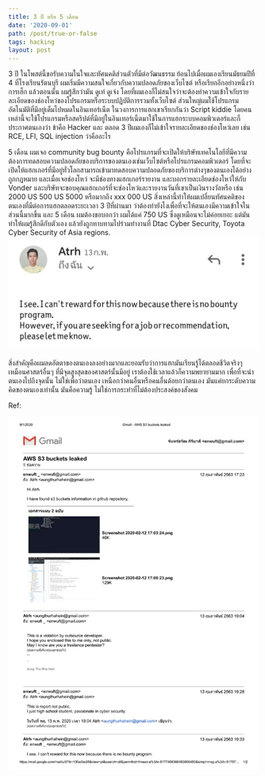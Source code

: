 ```yaml
---
title: 3 ปี หรือ 5 เดือน
date: '2020-09-01'
path: /post/true-or-false
tags: hacking
layout: post
---
```


3 ปี ในโพสต์นี้ขอรับความในใจและทัศนคติส่วนตัวที่มีต่อวัฒนธรรม ย้อนไปเมื่อผมเองเรียนมัธยมปีที่ 4 ที่โรงเรียนรัตนบุรี ผมเริ่มมีความสนใจเกี่ยวกับความปลอดภัยของเว็บไซต์ หรือเรียกอีกอย่างหนึ่งว่าการเฮ็ก แล้วตอนนั้น ผมรู้สึกว่ามัน ดูเท่ ดูเจ๋ง โดยที่ผมเองก็ไม่สนใจว่าจะต้องทำความเข้าใจกับรายละเอียดของช่องโหว่ของโปรแกรมหรือระบบปฏิบัติการรวมทั้งเว็บไซต์ ส่วนใหญ่ผมใช้โปรแกรมอัตโนมัติที่มีอยู่เต็มไปหมดในอินเทอร์เน็ต ในวงการการแฮกเขาเรียกกันว่า Script kiddie โดยคนเหล่านี้จะใช้โปรแกรมหรือสคริปต์ที่มีอยู่ในอินเทอร์เน็ตมาใช้ในการแฮกระบบคอมพิวเตอร์และก็ประกาศตนเองว่า ข้าคือ Hacker และ ตลอด 3 ปีผมเองก็ไม่เข้าใจรายละเอียดของช่องโหว่เลย เช่น RCE, LFI, SQL injection ว่าคืออะไร

5 เดือน ผมเจอ community bug bounty คือโปรแกรมที่จะเปิดให้บริษัทเทคโนโลยีที่มีความต้องการทดสอบความปลอดภัยของบริการของตนเองเช่นเว็บไซต์หรือโปรแกรมคอมพิวเตอร์ โดยที่จะเปิดให้แฮกเกอร์ที่มีอยู่ทั่วโลกสามารถเข้ามาทดสอบความปลอดภัยของบริการต่างๆของตนเองได้อย่างถูกกฎหมาย และเมื่อเจอช่องโหว่ จะมีช่องทางแฮกเกอร์รายงาน และบอกรายละเอียดช่องโหว่ให้กับ Vonder และบริษัทจะขอบคุณแฮกเกอร์ที่จะช่องโหว่และรายงานวันที่เขาเป็นเงินรางวัลหรือ เช่น 2000 US 500 US 5000 หรือมากถึง xxx 000 US สิ่งเหล่านี้ทำให้ผมเปลี่ยนทัศนคติของตนเองที่มีต่อการแฮกตลอดระยะเวลา 3 ปีที่ผ่านมา ว่าต้องทำยังไงเพื่อที่จะให้ตนเองมีความเข้าใจในส่วนนี้มากขึ้น และ 5 เดือน ผมต้องขอบอกว่า ผมได้แค่ 750 US ซึ่งดูเหมือนจะไม่ค่อยเยอะ แต่มันทำให้ผมรู้สึกดีกับตัวเอง แล้วยังถูกทาบทามไปร่วมทำงานที่ Dtac Cyber Security, Toyota Cyber Security of Asia regions.
![DTAC](./dtac.jpg)

สิ่งสำคัญคือผมลดอัตตาของตนเองลงอย่างมากและยอมรับว่าการแฮกมันเรียนรู้ได้ตลอดชีวิตจริงๆเหมือนศาสตร์อื่นๆ ที่มีจุดสูงสุดของศาสตร์นั้นมีอยู่ เราต้องใช้เวลาแล้วก็ความพยายามมาก เพื่อที่จะนำตนเองไปถึงจุดนั้น ไม่ใช่เพื่อว่าตนเอง เหนือกว่าคนอื่นหรือคนอื่นด้อยกว่าตนเอง มันแค่ยกระดับความคิดของตนเองเท่านั้น มันคือความรู้ ไม่ใช่การกระทำที่ไม่ต้องประสงค์ของสังคม

Ref: 

![DTAC 2](./dtac_2.jpg)